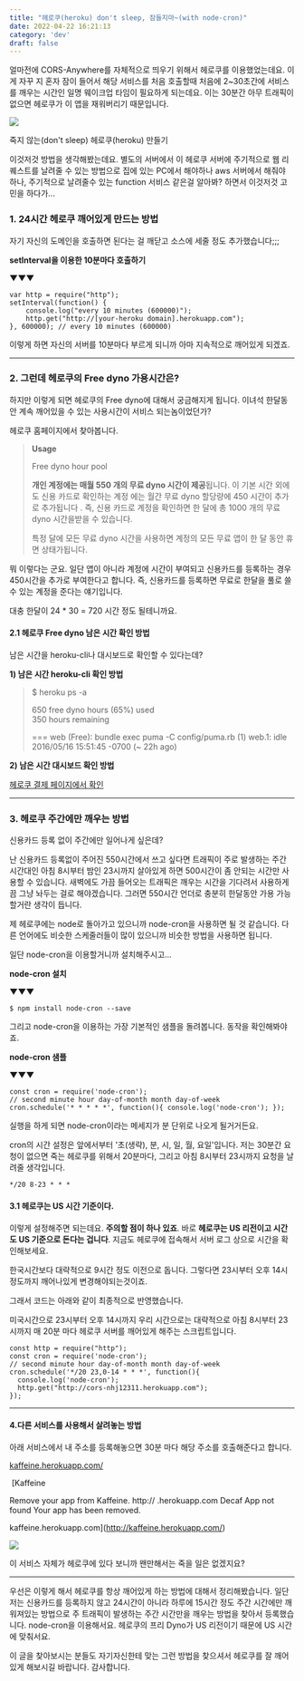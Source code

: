 ```yaml
---
title: "헤로쿠(heroku) don't sleep, 잠들지마~(with node-cron)"
date: 2022-04-22 16:21:13
category: 'dev'
draft: false
---
```


얼마전에 CORS-Anywhere를 자체적으로 띄우기 위해서 헤로쿠를 이용했었는데요. 이게 자꾸 지 혼자 잠이 들어서 해당 서비스를 처음 호출할때 처음에 2~30초간에 서비스를 깨우는 시간인 일명 웨이크업 타임이 필요하게 되는데요. 이는 30분간 아무 트래픽이 없으면 헤로쿠가 이 앱을 재워버리기 때문입니다. 

![](https://blog.kakaocdn.net/dn/ctL2TZ/btqBRwWjTTH/Dh8bcJtAxhL8M20xOftZi1/img.png)

죽지 않는(don't sleep) 헤로쿠(heroku) 만들기

이것저것 방법을 생각해봤는데요. 별도의 서버에서 이 헤로쿠 서버에 주기적으로 웹 리퀘스트를 날려줄 수 있는 방법으로 집에 있는 PC에서 해야하나 aws 서버에서 해줘야 하나, 주기적으로 날려줄수 있는 function 서비스 같은걸 알아봐? 하면서 이것저것 고민을 하다가... 

### **1\. 24시간 헤로쿠 깨어있게 만드는 방법**

자기 자신의 도메인을 호출하면 된다는 걸 깨닫고 소스에 세줄 정도 추가했습니다;;;

**setInterval을 이용한 10분마다 호출하기**

**▼▼▼**

    var http = require("http");
    setInterval(function() {
        console.log("every 10 minutes (600000)");
        http.get("http://[your-heroku domain].herokuapp.com");
    }, 600000); // every 10 minutes (600000)
    

이렇게 하면 자신의 서버를 10분마다 부르게 되니까 아마 지속적으로 깨어있게 되겠죠. 

* * *

### **2\. 그런데 헤로쿠의 Free dyno 가용시간은?**

하지만 이렇게 되면 헤로쿠의 Free dyno에 대해서 궁금해지게 됩니다. 이녀석 한달동안 계속 깨어있을 수 있는 사용시간이 서비스 되는놈이었던가? 

헤로쿠 홈페이지에서 찾아봅니다. 

> **Usage**  
>   
> Free dyno hour pool  
>   
> **개인 계정에는 매월 550 개의 무료 dyno 시간이 제공**됩니다. 이 기본 시간 외에도 신용 카드로 확인하는 계정 에는 월간 무료 dyno 할당량에 450 시간이 추가로 추가됩니다 . 즉, 신용 카드로 계정을 확인하면 한 달에 총 1000 개의 무료 dyno 시간을받을 수 있습니다.  
>   
> 특정 달에 모든 무료 dyno 시간을 사용하면 계정의 모든 무료 앱이 한 달 동안 휴면 상태가됩니다.

뭐 이렇다는 군요. 일단 앱이 아니라 계정에 시간이 부여되고 신용카드를 등록하는 경우 450시간을 추가로 부여한다고 합니다. 즉, 신용카드를 등록하면 무료로 한달을 풀로 쓸수 있는 계정을 준다는 얘기입니다. 

대충 한달이 24 \* 30 = 720 시간 정도 될테니까요. 

#### **2.1 헤로쿠 Free dyno 남은 시간 확인 방법**

남은 시간을 heroku-cli나 대시보드로 확인할 수 있다는데?

**1) 남은 시간 heroku-cli 확인 방법**

> $ heroku ps -a <app name>  
>   
> 650 free dyno hours (65%) used  
> 350 hours remaining  
>   
> \=== web (Free): bundle exec puma -C config/puma.rb (1) web.1: idle 2016/05/16 15:51:45 -0700 (~ 22h ago)

**2) 남은 시간 대시보드 확인 방법**

[헤로쿠 결제 페이지에서 확인](https://dashboard.heroku.com/account/billing)

* * *

### **3\. 헤로쿠 주간에만 깨우는 방법**

신용카드 등록 없이 주간에만 일어나게 싶은데? 

난 신용카드 등록없이 주어진 550시간에서 쓰고 싶다면 트래픽이 주로 발생하는 주간 시간대인 아침 8시부터 밤인 23시까지 살아있게 하면 500시간이 좀 안되는 시간만 사용할 수 있습니다. 새벽에도 가끔 들어오는 트래픽은 깨우는 시간을 기다려서 사용하게끔 그냥 놔두는 걸로 해야겠습니다. 그러면 550시간 언더로 충분히 한달동안 가용 가능할거란 생각이 듭니다. 

제 헤로쿠에는 node로 돌아가고 있으니까 node-cron을 사용하면 될 것 같습니다. 다른 언어에도 비슷한 스케줄러들이 많이 있으니까 비슷한 방법을 사용하면 됩니다. 

일단 node-cron을 이용할거니까 설치해주시고...

**node-cron 설치**

**▼▼▼**

    $ npm install node-cron --save

그리고 node-cron을 이용하는 가장 기본적인 샘플을 돌려봅니다. 동작을 확인해봐야죠.

**node-cron 샘플**

**▼▼▼**

    const cron = require('node-cron'); 
    // second minute hour day-of-month month day-of-week 
    cron.schedule('* * * * *', function(){ console.log('node-cron'); });

실행을 하게 되면 node-cron이라는 메세지가 분 단위로 나오게 될거거든요.

cron의 시간 설정은 앞에서부터 '초(생략), 분, 시, 일, 월, 요일'입니다. 저는 30분간 요청이 없으면 죽는 헤로쿠를 위해서 20분마다, 그리고 아침 8시부터 23시까지 요청을 날려줄 생각입니다. 

    */20 8-23 * * *

#### **3.1 헤로쿠는 US 시간 기준이다.** 

이렇게 설정해주면 되는데요. **주의할 점이 하나 있죠**. 바로 **헤로쿠는 US 리전이고 시간도 US 기준으로 돈다는 겁니다**. 지금도 헤로쿠에 접속해서 서버 로그 상으로 시간을 확인해보세요. 

한국시간보다 대략적으로 9시간 정도 이전으로 돕니다. 그렇다면 23시부터 오후 14시 정도까지 깨어나있게 변경해야되는것이죠. 

그래서 코드는 아래와 같이 최종적으로 반영했습니다. 

미국시간으로 23시부터 오후 14시까지 우리 시간으로는 대략적으로 아침 8시부터 23시까지 매 20분 마다 헤로쿠 서버를 깨어있게 해주는 스크립트입니다. 

    const http = require("http");
    const cron = require('node-cron'); 
    // second minute hour day-of-month month day-of-week 
    cron.schedule('*/20 23,0-14 * * *', function(){ 
      console.log('node-cron');
      http.get("http://cors-nhj12311.herokuapp.com");
    });

* * *

#### **4.다른 서비스를 사용해서 살려놓는 방법**

아래 서비스에서 내 주소를 등록해놓으면 30분 마다 해당 주소를 호출해준다고 합니다. 

[kaffeine.herokuapp.com/](http://kaffeine.herokuapp.com/)

 [Kaffeine

Remove your app from Kaffeine. http:// .herokuapp.com Decaf App not found Your app has been removed.

kaffeine.herokuapp.com](http://kaffeine.herokuapp.com/)

![](https://blog.kakaocdn.net/dn/cxRF99/btqTxB0jFxz/WRy0zalgUwKUKWVbfKnc3K/img.png)

이 서비스 자체가 헤로쿠에 있다 보니까 왠만해서는 죽을 일은 없겠지요? 

* * *

우선은 이렇게 해서 헤로쿠를 항상 깨어있게 하는 방법에 대해서 정리해봤습니다. 일단 저는 신용카드를 등록하지 않고 24시간이 아니라 하루에 15시간 정도 주간 시간에만 깨워져있는 방법으로 주 트래픽이 발생하는 주간 시간만을 깨우는 방법을 찾아서 등록했습니다. node-cron을 이용해서요. 헤로쿠의 프리 Dyno가 US 리전이기 때문에 US 시간에 맞춰서요. 

이 글을 찾아보시는 분들도 자기자신한테 맞는 그런 방법을 찾으셔서 헤로쿠를 잘 깨어있게 해보시길 바랍니다. 감사합니다.
